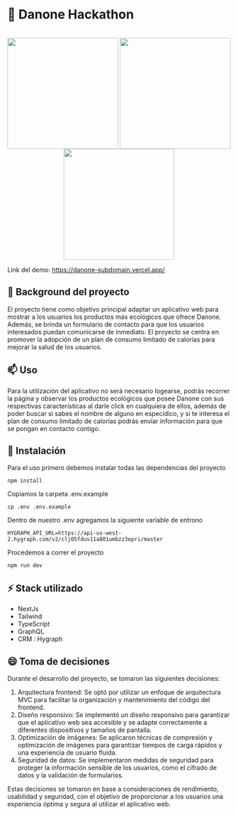# 🔭 Danone Hackathon
<div style="display: inline_block" align="center"><br>
  <img align="center" alt="" height="250" width="250" src="https://images4.imagebam.com/0c/a1/7c/MEM4KN8_o.png">
  <img align="center" alt="" height="250" width="250" src="https://images4.imagebam.com/72/87/ff/MEM4JDC_o.png">
  <img align="center" alt="" height="250" width="250" src="https://images4.imagebam.com/ed/cc/78/MEM4JDE_o.png">
</div>
<p>Link del demo: <a href= "https://danone-subdomain.vercel.app/"  target="_blank">https://danone-subdomain.vercel.app/</a> </p>

## 🌱 Background del proyecto

El proyecto tiene como objetivo principal adaptar un aplicativo web para mostrar a los usuarios los productos más ecológicos que ofrece Danone. Además, se brinda un formulario de contacto para que los usuarios interesados puedan comunicarse de inmediato. El proyecto se centra en promover la adopción de un plan de consumo limitado de calorías para mejorar la salud de los usuarios.

## 📫 Uso

Para la utilización del aplicativo no será necesario logearse,  podrás recorrer la página y observar los productos ecológicos que posee Danone con sus respectivas características al darle click en cualquiera de ellos, además de poder buscar si sabes el nombre de alguno en especídico, y si te interesa el plan de consumo limitado de calorías podrás enviar información para que se pongan en contacto contigo.

## 🤔 Instalación

Para el uso primero debemos instalar todas las dependencias del proyecto

`npm install`

Copiamos la carpeta .env.example

`cp .env .env.example`

Dentro de nuestro .env agregamos la siguiente variable de entrono

`HYGRAPH_API_URL=https://api-us-west-2.hygraph.com/v2/clj05fduv11a801umbzz3epri/master`

Procedemos a correr el proyecto

`npm run dev`

## ⚡ Stack utilizado

* NextJs
* Tailwind
* TypeScript
* GraphQL
* CRM : Hygraph

## 😄 Toma de decisiones

Durante el desarrollo del proyecto, se tomaron las siguientes decisiones:

1. Arquitectura frontend: Se optó por utilizar un enfoque de arquitectura MVC para facilitar la organización y mantenimiento del código del frontend.
2. Diseño responsivo: Se implementó un diseño responsivo para garantizar que el aplicativo web sea accesible y se adapte correctamente a diferentes dispositivos y tamaños de pantalla.
3. Optimización de imágenes: Se aplicaron técnicas de compresión y optimización de imágenes para garantizar tiempos de carga rápidos y una experiencia de usuario fluida.
4. Seguridad de datos: Se implementaron medidas de seguridad para proteger la información sensible de los usuarios, como el cifrado de datos y la validación de formularios.

Estas decisiones se tomaron en base a consideraciones de rendimiento, usabilidad y seguridad, con el objetivo de proporcionar a los usuarios una experiencia óptima y segura al utilizar el aplicativo web.
